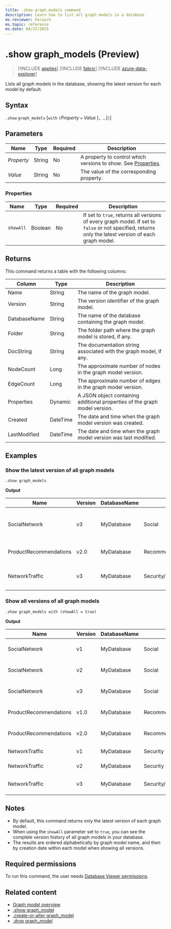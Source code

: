 ```yaml
---
title: .show graph_models command
description: Learn how to list all graph models in a database
ms.reviewer: herauch
ms.topic: reference
ms.date: 04/27/2025
---
```


# .show graph_models (Preview)

> [!INCLUDE [applies](../../includes/applies-to-version/applies.md)] [!INCLUDE [fabric](../../includes/applies-to-version/fabric.md)] [!INCLUDE [azure-data-explorer](../../includes/applies-to-version/azure-data-explorer.md)]

Lists all graph models in the database, showing the latest version for each model by default.

## Syntax

`.show` `graph_models` [`with` `(`*Property* `=` *Value* [`,` ...]`)`]

## Parameters

|Name|Type|Required|Description|
|--|--|--|--|
|*Property*|String|No|A property to control which versions to show. See [Properties](#properties).|
|*Value*|String|No|The value of the corresponding property.|

### Properties

|Name|Type|Required|Description|
|--|--|--|--|
|`showAll`|Boolean|No|If set to `true`, returns all versions of every graph model. If set to `false` or not specified, returns only the latest version of each graph model.|

## Returns

This command returns a table with the following columns:

|Column|Type|Description|
|--|--|--|
|Name|String|The name of the graph model.|
|Version|String|The version identifier of the graph model.|
|DatabaseName|String|The name of the database containing the graph model.|
|Folder|String|The folder path where the graph model is stored, if any.|
|DocString|String|The documentation string associated with the graph model, if any.|
|NodeCount|Long|The approximate number of nodes in the graph model version.|
|EdgeCount|Long|The approximate number of edges in the graph model version.|
|Properties|Dynamic|A JSON object containing additional properties of the graph model version.|
|Created|DateTime|The date and time when the graph model version was created.|
|LastModified|DateTime|The date and time when the graph model version was last modified.|

## Examples

### Show the latest version of all graph models

```kusto
.show graph_models
```

**Output**

|Name|Version|DatabaseName|Folder|DocString|NodeCount|EdgeCount|Properties|Created|LastModified|
|---|---|---|---|---|---|---|---|---|---|
|SocialNetwork|v3|MyDatabase|Social|A graph model representing user interactions|15426|67845|{"autoRefresh":"Weekly"}|2025-04-23T14:32:18Z|2025-04-23T14:32:18Z|
|ProductRecommendations|v2.0|MyDatabase|Recommendations|Product purchase relationships|7254|35281|{"autoRefresh":"Daily"}|2025-04-15T09:45:12Z|2025-04-15T09:45:12Z|
|NetworkTraffic|v3|MyDatabase|Security/NetworkAnalysis|Enhanced network traffic analysis|3128|18754|{"autoRefresh":"Hourly"}|2025-04-12T15:42:18Z|2025-04-12T15:42:18Z|

### Show all versions of all graph models

```kusto
.show graph_models with (showAll = true)
```

**Output**

|Name|Version|DatabaseName|Folder|DocString|NodeCount|EdgeCount|Properties|Created|LastModified|
|---|---|---|---|---|---|---|---|---|---|
|SocialNetwork|v1|MyDatabase|Social|A graph model for social connections|8945|42365|{"autoRefresh":"Weekly"}|2025-03-05T11:23:45Z|2025-03-05T11:23:45Z|
|SocialNetwork|v2|MyDatabase|Social|A graph model representing user interactions|12352|54781|{"autoRefresh":"Weekly"}|2025-03-28T09:18:32Z|2025-03-28T09:18:32Z|
|SocialNetwork|v3|MyDatabase|Social|A graph model representing user interactions|15426|67845|{"autoRefresh":"Weekly"}|2025-04-23T14:32:18Z|2025-04-23T14:32:18Z|
|ProductRecommendations|v1.0|MyDatabase|Recommendations|Product recommendation system|5132|25471|{"autoRefresh":"Daily"}|2025-03-10T14:25:38Z|2025-03-10T14:25:38Z|
|ProductRecommendations|v2.0|MyDatabase|Recommendations|Product purchase relationships|7254|35281|{"autoRefresh":"Daily"}|2025-04-15T09:45:12Z|2025-04-15T09:45:12Z|
|NetworkTraffic|v1|MyDatabase|Security|Network traffic analysis graph|1542|8947|{"autoRefresh":"Hourly"}|2025-03-10T13:24:56Z|2025-03-10T13:24:56Z|
|NetworkTraffic|v2|MyDatabase|Security|Network traffic analysis graph|2354|12458|{"autoRefresh":"Hourly"}|2025-03-25T10:15:22Z|2025-03-25T10:15:22Z|
|NetworkTraffic|v3|MyDatabase|Security/NetworkAnalysis|Enhanced network traffic analysis|3128|18754|{"autoRefresh":"Hourly"}|2025-04-12T15:42:18Z|2025-04-12T15:42:18Z|

## Notes

- By default, this command returns only the latest version of each graph model.
- When using the `showAll` parameter set to `true`, you can see the complete version history of all graph models in your database.
- The results are ordered alphabetically by graph model name, and then by creation date within each model when showing all versions.

## Required permissions

To run this command, the user needs [Database Viewer permissions](../../management/access-control/role-based-access-control.md).

## Related content

* [Graph model overview](graph-model-overview.md)
* [.show graph_model](graph-model-show.md)
* [.create-or-alter graph_model](graph-model-create-or-alter.md)
* [.drop graph_model](graph-model-drop.md)